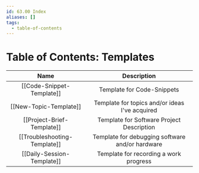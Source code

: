 ```yaml
---
id: 63.00 Index
aliases: []
tags:
  - table-of-contents
---
```


# Table of Contents: Templates

|             Name             |                   Description                   |
| :--------------------------: | :---------------------------------------------: |
|  [[Code-Snippet-Template]]   |           Template for Code-Snippets            |
|    [[New-Topic-Template]]    | Template for topics and/or ideas I've acquired  |
|  [[Project-Brief-Template]]  |    Template for Software Project Description    |
| [[Troubleshooting-Template]] | Template for debugging software and/or hardware |
|  [[Daily-Session-Template]]  |     Template for recording a work progress      |
